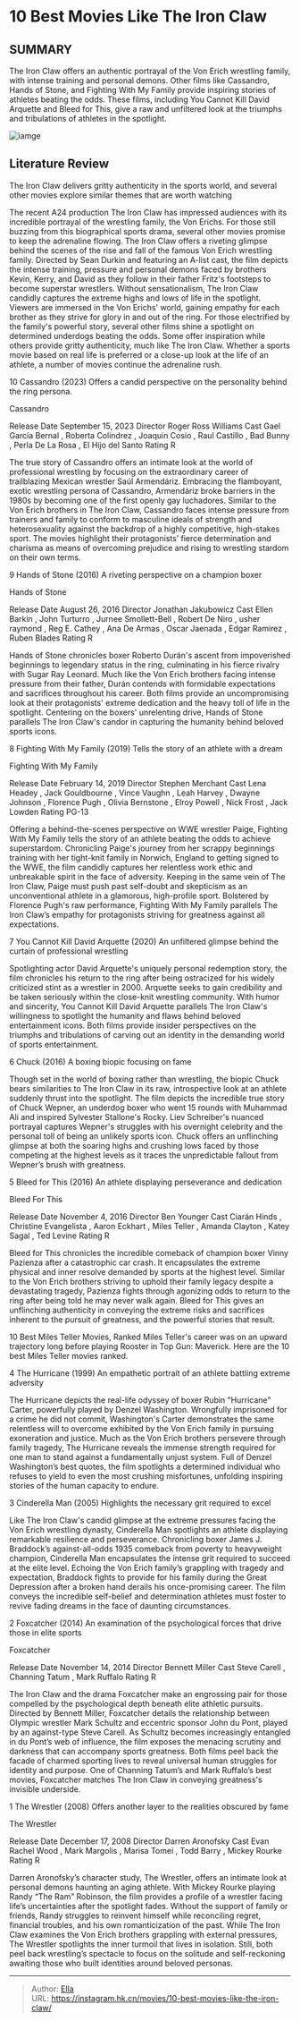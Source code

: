 # 10 Best Movies Like The Iron Claw


## SUMMARY 


 The Iron Claw offers an authentic portrayal of the Von Erich wrestling family, with intense training and personal demons. 
 Other films like Cassandro, Hands of Stone, and Fighting With My Family provide inspiring stories of athletes beating the odds. 
 These films, including You Cannot Kill David Arquette and Bleed for This, give a raw and unfiltered look at the triumphs and tribulations of athletes in the spotlight. 

![iamge](https://static1.srcdn.com/wordpress/wp-content/uploads/2023/12/the-iron-claw-von-erichs.jpg)

## Literature Review

The Iron Claw delivers gritty authenticity in the sports world, and several other movies explore similar themes that are worth watching





The recent A24 production The Iron Claw has impressed audiences with its incredible portrayal of the wrestling family, the Von Erichs. For those still buzzing from this biographical sports drama, several other movies promise to keep the adrenaline flowing. The Iron Claw offers a riveting glimpse behind the scenes of the rise and fall of the famous Von Erich wrestling family. Directed by Sean Durkin and featuring an A-list cast, the film depicts the intense training, pressure and personal demons faced by brothers Kevin, Kerry, and David as they follow in their father Fritz&#39;s footsteps to become superstar wrestlers.
Without sensationalism, The Iron Claw candidly captures the extreme highs and lows of life in the spotlight. Viewers are immersed in the Von Erichs&#39; world, gaining empathy for each brother as they strive for glory in and out of the ring. For those electrified by the family&#39;s powerful story, several other films shine a spotlight on determined underdogs beating the odds. Some offer inspiration while others provide gritty authenticity, much like The Iron Claw. Whether a sports movie based on real life is preferred or a close-up look at the life of an athlete, a number of movies continue the adrenaline rush.









 








 10  Cassandro (2023) 
Offers a candid perspective on the personality behind the ring persona.


 







  Cassandro  


  Release Date    September 15, 2023     Director    Roger Ross Williams     Cast    Gael García Bernal , Roberta Colindrez , Joaquin Cosio , Raul Castillo , Bad Bunny , Perla De La Rosa , El Hijo del Santo     Rating    R    


The true story of Cassandro offers an intimate look at the world of professional wrestling by focusing on the extraordinary career of trailblazing Mexican wrestler Saúl Armendáriz. Embracing the flamboyant, exotic wrestling persona of Cassandro, Armendáriz broke barriers in the 1980s by becoming one of the first openly gay luchadores. Similar to the Von Erich brothers in The Iron Claw, Cassandro faces intense pressure from trainers and family to conform to masculine ideals of strength and heterosexuality against the backdrop of a highly competitive, high-stakes sport. The movies highlight their protagonists’ fierce determination and charisma as means of overcoming prejudice and rising to wrestling stardom on their own terms.





 9  Hands of Stone (2016) 
A riveting perspective on a champion boxer
        

 Hands of Stone 


  Release Date    August 26, 2016     Director    Jonathan Jakubowicz     Cast    Ellen Barkin , John Turturro , Jurnee Smollett-Bell , Robert De Niro , usher raymond , Reg E. Cathey , Ana De Armas , Oscar Jaenada , Edgar Ramirez , Ruben Blades     Rating    R    


Hands of Stone chronicles boxer Roberto Durán&#39;s ascent from impoverished beginnings to legendary status in the ring, culminating in his fierce rivalry with Sugar Ray Leonard. Much like the Von Erich brothers facing intense pressure from their father, Durán contends with formidable expectations and sacrifices throughout his career. Both films provide an uncompromising look at their protagonists&#39; extreme dedication and the heavy toll of life in the spotlight. Centering on the boxers&#39; unrelenting drive, Hands of Stone parallels The Iron Claw&#39;s candor in capturing the humanity behind beloved sports icons.





 8  Fighting With My Family (2019) 
Tells the story of an athlete with a dream


 







  Fighting With My Family  


  Release Date    February 14, 2019     Director    Stephen Merchant     Cast    Lena Headey , Jack Gouldbourne , Vince Vaughn , Leah Harvey , Dwayne Johnson , Florence Pugh , Olivia Bernstone , Elroy Powell , Nick Frost , Jack Lowden     Rating    PG-13    


Offering a behind-the-scenes perspective on WWE wrestler Paige, Fighting With My Family tells the story of an athlete beating the odds to achieve superstardom. Chronicling Paige&#39;s journey from her scrappy beginnings training with her tight-knit family in Norwich, England to getting signed to the WWE, the film candidly captures her relentless work ethic and unbreakable spirit in the face of adversity. Keeping in the same vein of The Iron Claw, Paige must push past self-doubt and skepticism as an unconventional athlete in a glamorous, high-profile sport. Bolstered by Florence Pugh&#39;s raw performance, Fighting With My Family parallels The Iron Claw’s empathy for protagonists striving for greatness against all expectations.





 7  You Cannot Kill David Arquette (2020) 
An unfiltered glimpse behind the curtain of professional wrestling
        

Spotlighting actor David Arquette&#39;s uniquely personal redemption story, the film chronicles his return to the ring after being ostracized for his widely criticized stint as a wrestler in 2000. Arquette seeks to gain credibility and be taken seriously within the close-knit wrestling community. With humor and sincerity, You Cannot Kill David Arquette parallels The Iron Claw&#39;s willingness to spotlight the humanity and flaws behind beloved entertainment icons. Both films provide insider perspectives on the triumphs and tribulations of carving out an identity in the demanding world of sports entertainment.





 6  Chuck (2016) 
A boxing biopic focusing on fame
        

Though set in the world of boxing rather than wrestling, the biopic Chuck bears similarities to The Iron Claw in its raw, introspective look at an athlete suddenly thrust into the spotlight. The film depicts the incredible true story of Chuck Wepner, an underdog boxer who went 15 rounds with Muhammad Ali and inspired Sylvester Stallone&#39;s Rocky. Liev Schreiber&#39;s nuanced portrayal captures Wepner&#39;s struggles with his overnight celebrity and the personal toll of being an unlikely sports icon. Chuck offers an unflinching glimpse at both the soaring highs and crushing lows faced by those competing at the highest levels as it traces the unpredictable fallout from Wepner’s brush with greatness.





 5  Bleed for This (2016) 
An athlete displaying perseverance and dedication
        

 Bleed For This 


  Release Date    November 4, 2016     Director    Ben Younger     Cast    Ciarán Hinds , Christine Evangelista , Aaron Eckhart , Miles Teller , Amanda Clayton , Katey Sagal , Ted Levine     Rating    R    


Bleed for This chronicles the incredible comeback of champion boxer Vinny Pazienza after a catastrophic car crash. It encapsulates the extreme physical and inner resolve demanded by sports at the highest level. Similar to the Von Erich brothers striving to uphold their family legacy despite a devastating tragedy, Pazienza fights through agonizing odds to return to the ring after being told he may never walk again. Bleed for This gives an unflinching authenticity in conveying the extreme risks and sacrifices inherent to the pursuit of greatness, and the powerful stories that result.
            
 
 10 Best Miles Teller Movies, Ranked 
Miles Teller&#39;s career was on an upward trajectory long before playing Rooster in Top Gun: Maverick. Here are the 10 best Miles Teller movies ranked.








 4  The Hurricane (1999) 
An empathetic portrait of an athlete battling extreme adversity
        

The Hurricane depicts the real-life odyssey of boxer Rubin &#34;Hurricane&#34; Carter, powerfully played by Denzel Washington. Wrongfully imprisoned for a crime he did not commit, Washington&#39;s Carter demonstrates the same relentless will to overcome exhibited by the Von Erich family in pursuing exoneration and justice. Much as the Von Erich brothers persevere through family tragedy, The Hurricane reveals the immense strength required for one man to stand against a fundamentally unjust system. Full of Denzel Washington’s best quotes, the film spotlights a determined individual who refuses to yield to even the most crushing misfortunes, unfolding inspiring stories of the human capacity to endure.





 3  Cinderella Man (2005) 
Highlights the necessary grit required to excel
        

Like The Iron Claw&#39;s candid glimpse at the extreme pressures facing the Von Erich wrestling dynasty, Cinderella Man spotlights an athlete displaying remarkable resilience and perseverance. Chronicling boxer James J. Braddock’s against-all-odds 1935 comeback from poverty to heavyweight champion, Cinderella Man encapsulates the intense grit required to succeed at the elite level. Echoing the Von Erich family’s grappling with tragedy and expectation, Braddock fights to provide for his family during the Great Depression after a broken hand derails his once-promising career. The film conveys the incredible self-belief and determination athletes must foster to revive fading dreams in the face of daunting circumstances.





 2  Foxcatcher (2014) 
An examination of the psychological forces that drive those in elite sports


 







  Foxcatcher  


  Release Date    November 14, 2014     Director    Bennett Miller     Cast    Steve Carell , Channing Tatum , Mark Ruffalo     Rating    R    


The Iron Claw and the drama Foxcatcher make an engrossing pair for those compelled by the psychological depth beneath elite athletic pursuits. Directed by Bennett Miller, Foxcatcher details the relationship between Olympic wrestler Mark Schultz and eccentric sponsor John du Pont, played by an against-type Steve Carell. As Schultz becomes increasingly entangled in du Pont’s web of influence, the film exposes the menacing scrutiny and darkness that can accompany sports greatness. Both films peel back the facade of charmed sporting lives to reveal universal human struggles for identity and purpose. One of Channing Tatum’s and Mark Ruffalo’s best movies, Foxcatcher matches The Iron Claw in conveying greatness&#39;s invisible underside.





 1  The Wrestler (2008) 
Offers another layer to the realities obscured by fame
        

  The Wrestler  


  Release Date    December 17, 2008     Director    Darren Aronofsky     Cast    Evan Rachel Wood , Mark Margolis , Marisa Tomei , Todd Barry , Mickey Rourke     Rating    R    


Darren Aronofsky’s character study, The Wrestler, offers an intimate look at personal demons haunting an aging athlete. With Mickey Rourke playing Randy “The Ram” Robinson, the film provides a profile of a wrestler facing life’s uncertainties after the spotlight fades. Without the support of family or friends, Randy struggles to reinvent himself while reconciling regret, financial troubles, and his own romanticization of the past. While The Iron Claw examines the Von Erich brothers grappling with external pressures, The Wrestler spotlights the inner turmoil that lives in isolation. Still, both peel back wrestling’s spectacle to focus on the solitude and self-reckoning awaiting those who built identities around beloved personas. 

---

> Author: [Ella](https://instagram.hk.cn/)  
> URL: https://instagram.hk.cn/movies/10-best-movies-like-the-iron-claw/  

